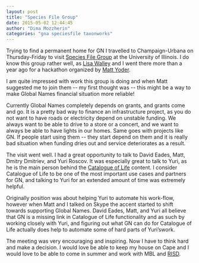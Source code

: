 ```yaml
---
layout: post
title: "Species File Group"
date: 2015-05-02 12:44:45
author: "Dima Mozzherin"
categories: "gna speciesfile taxonworks"
---
```


Trying to find a permanent home for GN I travelled to Champaign-Urbana on
Thursday-Friday to visit [Species File Group][sfg] at the University of
Illinois. I do know this group rather well, as [Lisa Walley][lisa] and I went
there more than a year ago for a hackathon organized by [Matt Yoder][matt].

I am quite impressed with work this group is doing and when Matt suggested
me to join them -- my first thought was -- this might be a way to make
Global Names financial situation more reliable!

Currently Global Names completely depends on grants, and grants come and go. It
is a pretty bad way to finance an infrastructure project, as you do not want to
have roads or electricity depend on unstable funding. We always want to be able
to drive to a store or a concert, and we want to always be able to have lights
in our homes.  Same goes with projects like GN. If people start using them --
they start depend on them and it is really bad situation when funding dries out
and service deteriorates as a result.

The visit went well. I had a great opportunity to talk to David Eades, Matt,
Dmitry Dmitriev, and Yuri Roscov. It was especially great to talk to Yuri, as
he is the main person behind the [Catalogue of Life][col] content. I consider
Catalogue of Life to be one of the most important use cases and partners for
GN, and talking to Yuri for an extended amount of time was extremely
helpful.

Originally position was about helping Yuri to automate his work-flow, however
when Matt and I talked on Skype the accent started to shift towards supporting
Global Names. David Eades, Matt, and Yuri all believe that GN is a missing link
in Catalogue of Life functionality and as such by working closely with Yuri,
and figuring out what GN can do for Catalogue of Life actually does help to
automate some of hard parts of Yuri&rsquo;swork.

The meeting was very encouraging and inspiring. Now I have to think hard and
make a decision.  I would love be able to keep my house on Cape and I would
love to be able to come in summer and work with MBL and [RISD][risd].

[sfg]: http://software.speciesfile.org/HomePage/Software/SoftwareHomePage.aspx
[lisa]: https://github.com/lwalley
[matt]: https://github.com/mjy
[col]: http://www.catalogueoflife.org/
[risd]: http://www.risd.edu/
